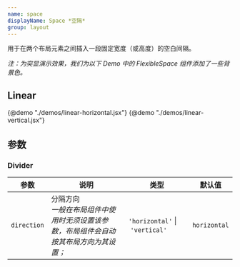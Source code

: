 ```yaml
---
name: space
displayName: Space *空隔*
group: layout
---
```


用于在两个布局元素之间插入一段固定宽度（或高度）的空白间隔。

_注：为突显演示效果，我们为以下 Demo 中的 FlexibleSpace 组件添加了一些背景色。_

## Linear

{@demo "./demos/linear-horizontal.jsx"}
{@demo "./demos/linear-vertical.jsx"}

## 参数

### Divider

| 参数        | 说明                                                                                     | 类型                                         | 默认值       |
| ----------- | ---------------------------------------------------------------------------------------- | -------------------------------------------- | ------------ |
| `direction` | 分隔方向<br>_一般在布局组件中使用时无须设置该参数，布局组件会自动按其布局方向为其设置；_ | `'horizontal'`&nbsp;&#124;&nbsp;`'vertical'` | `horizontal` |

